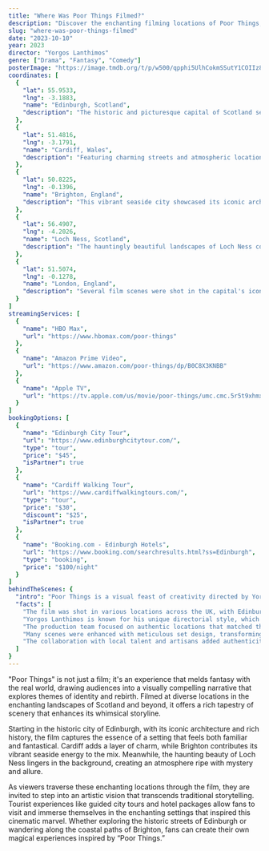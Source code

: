 ```yaml
---
title: "Where Was Poor Things Filmed?"
description: "Discover the enchanting filming locations of Poor Things, a visually stunning film that brings a unique blend of fantasy and reality to life in breathtaking settings."
slug: "where-was-poor-things-filmed"
date: "2023-10-10"
year: 2023
director: "Yorgos Lanthimos"
genre: ["Drama", "Fantasy", "Comedy"]
posterImage: "https://image.tmdb.org/t/p/w500/qpphi5UlhCokmSSutY1COIIz8P4.jpg"
coordinates: [
  { 
    "lat": 55.9533, 
    "lng": -3.1883, 
    "name": "Edinburgh, Scotland", 
    "description": "The historic and picturesque capital of Scotland served as a stunning backdrop for many pivotal scenes."
  },
  { 
    "lat": 51.4816, 
    "lng": -3.1791, 
    "name": "Cardiff, Wales", 
    "description": "Featuring charming streets and atmospheric locations that added depth to the film's whimsical narrative."
  },
  { 
    "lat": 50.8225, 
    "lng": -0.1396, 
    "name": "Brighton, England", 
    "description": "This vibrant seaside city showcased its iconic architecture and lively pier in several key sequences."
  },
  { 
    "lat": 56.4907, 
    "lng": -4.2026, 
    "name": "Loch Ness, Scotland", 
    "description": "The hauntingly beautiful landscapes of Loch Ness contributed to the film's mystical atmosphere."
  },
  { 
    "lat": 51.5074, 
    "lng": -0.1278, 
    "name": "London, England", 
    "description": "Several film scenes were shot in the capital's iconic neighborhoods, adding a contemporary urban backdrop."
  }
]
streamingServices: [
  {
    "name": "HBO Max",
    "url": "https://www.hbomax.com/poor-things"
  },
  {
    "name": "Amazon Prime Video",
    "url": "https://www.amazon.com/poor-things/dp/B0C8X3KNBB"
  },
  {
    "name": "Apple TV",
    "url": "https://tv.apple.com/us/movie/poor-things/umc.cmc.5r5t9xhmx2bo3x89j9y9h80j1"
  }
]
bookingOptions: [
  {
    "name": "Edinburgh City Tour",
    "url": "https://www.edinburghcitytour.com/",
    "type": "tour",
    "price": "$45",
    "isPartner": true
  },
  {
    "name": "Cardiff Walking Tour",
    "url": "https://www.cardiffwalkingtours.com/",
    "type": "tour",
    "price": "$30",
    "discount": "$25",
    "isPartner": true
  },
  {
    "name": "Booking.com - Edinburgh Hotels",
    "url": "https://www.booking.com/searchresults.html?ss=Edinburgh",
    "type": "booking",
    "price": "$100/night"
  }
]
behindTheScenes: {
  "intro": "Poor Things is a visual feast of creativity directed by Yorgos Lanthimos, blending fantasy and reality in ways that captivate and intrigue viewers. The film's vibrant filming locations reflect its whimsical narrative and artful cinematography, each site intersecting fantasy with the rich history of the locations.",
  "facts": [
    "The film was shot in various locations across the UK, with Edinburgh and its stunning architecture being a central filming point.",
    "Yorgos Lanthimos is known for his unique directorial style, which brings out the absurd and surreal elements of storytelling.",
    "The production team focused on authentic locations that matched the film's eccentric aesthetic, ensuring a seamless blend of fantasy and reality.",
    "Many scenes were enhanced with meticulous set design, transforming everyday locations into extraordinary worlds.",
    "The collaboration with local talent and artisans added authenticity and depth to the production, showcasing the rich culture of the filming regions."
  ]
}
---
```


<PoorThingsGuide />

"Poor Things" is not just a film; it's an experience that melds fantasy with the real world, drawing audiences into a visually compelling narrative that explores themes of identity and rebirth. Filmed at diverse locations in the enchanting landscapes of Scotland and beyond, it offers a rich tapestry of scenery that enhances its whimsical storyline.

Starting in the historic city of Edinburgh, with its iconic architecture and rich history, the film captures the essence of a setting that feels both familiar and fantastical. Cardiff adds a layer of charm, while Brighton contributes its vibrant seaside energy to the mix. Meanwhile, the haunting beauty of Loch Ness lingers in the background, creating an atmosphere ripe with mystery and allure.

As viewers traverse these enchanting locations through the film, they are invited to step into an artistic vision that transcends traditional storytelling. Tourist experiences like guided city tours and hotel packages allow fans to visit and immerse themselves in the enchanting settings that inspired this cinematic marvel. Whether exploring the historic streets of Edinburgh or wandering along the coastal paths of Brighton, fans can create their own magical experiences inspired by “Poor Things.”
